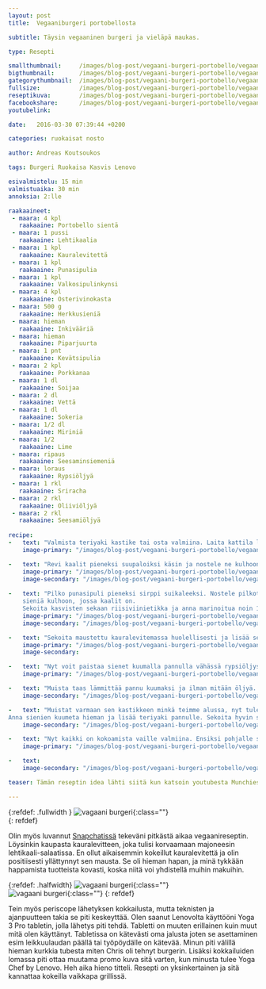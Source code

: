 ```yaml
---
layout: post
title:	Vegaaniburgeri portobellosta

subtitle: Täysin vegaaninen burgeri ja vieläpä maukas.

type: Resepti

smallthumbnail: 	/images/blog-post/vegaani-burgeri-portobello/vegaani-burgeri-portobello-150.jpg
bigthumbnail:		/images/blog-post/vegaani-burgeri-portobello/vegaani-burgeri-portobello-700.jpg
gategorythumbnail: 	/images/blog-post/vegaani-burgeri-portobello/vegaani-burgeri-portobello-450.jpg
fullsize: 			/images/blog-post/vegaani-burgeri-portobello/vegaani-burgeri-portobello-fullsize.jpg
reseptikuva:		/images/blog-post/vegaani-burgeri-portobello/vegaani-burgeri-portobello-1000.jpg
facebookshare:		/images/blog-post/vegaani-burgeri-portobello/vegaani-burgeri-portobello-fullsize.jpg
youtubelink: 		

date:	2016-03-30 07:39:44 +0200

categories: ruokaisat nosto

author: Andreas Koutsoukos

tags: Burgeri Ruokaisa Kasvis Lenovo

esivalmistelu: 15 min
valmistuaika: 30 min
annoksia: 2:lle

raakaaineet:
 - maara: 4	kpl
   raakaaine: Portobello sientä
 - maara: 1	pussi
   raakaaine: Lehtikaalia
 - maara: 1 kpl	
   raakaaine: Kauralevitettä   
 - maara: 1 kpl	
   raakaaine: Punasipulia  
 - maara: 1 kpl	
   raakaaine: Valkosipulinkynsi   
 - maara: 4 kpl	
   raakaaine: Osterivinokasta 
 - maara: 500 g	
   raakaaine: Herkkusieniä 
 - maara: hieman	
   raakaaine: Inkivääriä
 - maara: hieman	
   raakaaine: Piparjuurta
 - maara: 1 pnt	
   raakaaine: Kevätsipulia
 - maara: 2 kpl	
   raakaaine: Porkkanaa
 - maara: 1 dl	
   raakaaine: Soijaa
 - maara: 2 dl	
   raakaaine: Vettä
 - maara: 1 dl	
   raakaaine: Sokeria
 - maara: 1/2 dl	
   raakaaine: Miriniä
 - maara: 1/2 	
   raakaaine: Lime
 - maara: ripaus 	
   raakaaine: Seesaminsiemeniä
 - maara: loraus 	
   raakaaine: Rypsiöljyä
 - maara: 1 rkl  	
   raakaaine: Sriracha  
 - maara: 2 rkl  	
   raakaaine: Oliiviöljyä    
 - maara: 2 rkl  	
   raakaaine: Seesamiöljyä
   
recipe:
-   text: "Valmista teriyaki kastike tai osta valmiina. Laita kattila levylle lisää vesi, soija, mirin ja inkivääriä. Keitä kasaan kunnes se on siirappimaista. Älä keitä liian kiinteäksi sillä glaseeraamme sienet kastikkeella myöhemmin."
    image-primary: "/images/blog-post/vegaani-burgeri-portobello/vegaani-burgeri-portobello-blogpost-14.jpg"

-   text: "Revi kaalit pieneksi suupaloiksi käsin ja nostele ne kulhoon. Kun olet saanut kaalit pilkottua, voit aloittaa muiden kasvisten pilkkomisen. Sienet voi pilkkoa suikaleiksi, ei kumminkaan liian pieneksi. Porkkanat voi suikaloida kätevästi Heirollin julienne raudalla isoksi raasteeksi."
    image-primary: "/images/blog-post/vegaani-burgeri-portobello/vegaani-burgeri-portobello-blogpost-3.jpg"
    image-secondary: "/images/blog-post/vegaani-burgeri-portobello/vegaani-burgeri-portobello-blogpost-4.jpg"
    
-   text: "Pilko punasipuli pieneksi sirppi suikaleeksi. Nostele pilkotut kasvikset lukuunottamatta 
	sieniä kulhoon, jossa kaalit on.
	Sekoita kasvisten sekaan riisiviinietikka ja anna marinoitua noin 10 minuuttia. Voit nyt valmistella vegaani majoneesin. Sekoita kauralevite, oliiviöljy, seesamiöljy, sriracha ja siemenet yhteen. Jos massa vaikuttaa liian paksulta voit sekoittaa hieman lämmintä vettä joukkoon. Tarkista maku ja lisää suolaa tarvittaessa."
    image-primary: "/images/blog-post/vegaani-burgeri-portobello/vegaani-burgeri-portobello-blogpost-9.jpg"
    image-secondary: "/images/blog-post/vegaani-burgeri-portobello/vegaani-burgeri-portobello-blogpost-10.jpg"

-   text: "Sekoita maustettu kauralevitemassa huolellisesti ja lisää se kulhoon lehtikaalien kanssa. Anna makujen vetäytyä huoneenlämmössä."
    image-primary: "/images/blog-post/vegaani-burgeri-portobello/vegaani-burgeri-portobello-blogpost-11.jpg"
    image-secondary: 

-   text: "Nyt voit paistaa sienet kuumalla pannulla vähässä rypsiöljyssä tai grillaa ne kokonaisina grillissä. Anna sienien ottaa kunnolla väriä ja varmista, että pannu on kuuma - muuten keität sieniä. Kun olet saanut paahdettua sienet siirrä ne syrjään ja paahda porttobellot."
    image-primary: "/images/blog-post/vegaani-burgeri-portobello/vegaani-burgeri-portobello-blogpost-8.jpg"

-   text: "Muista taas lämmittää pannu kuumaksi ja ilman mitään öljyä. Kun sienet alkaa olemaan kypsiä nostele ne talouspaperin päälle ja mausta suolalla. Kypsentäminen kestää noin 4 min per sieni ja voit käänellä sieniä usemman kerran."
    image-secondary: "/images/blog-post/vegaani-burgeri-portobello/vegaani-burgeri-portobello-blogpost-12.jpg"

-   text: "Muistat varmaan sen kastikkeen minkä teimme alussa, nyt tulee sen vuoro. Lisää sienet pannulle, jossa paistoit porttobellot. 
Anna sienien kuumeta hieman ja lisää teriyaki pannulle. Sekoita hyvin sekaisin ja jos tuntuu, että sokeri alkaa palaa lisää pannulle hieman vettä ja sekoita."
    image-secondary: "/images/blog-post/vegaani-burgeri-portobello/vegaani-burgeri-portobello-blogpost-13.jpg"

-   text: "Nyt kaikki on kokoamista vaille valmiina. Ensiksi pohjalle salaattia, päälle sienet ja lopuksi kansi johon ripottele seesaminsiemeniä ja hieman soossia sienistä päälle. Toivottavasti resepti ei ollut liian monimutkainen ja kokeilet reseptiä."
    image-primary: "/images/blog-post/vegaani-burgeri-portobello/vegaani-burgeri-portobello-blogpost-15.jpg"

-   text: 
    image-secondary: "/images/blog-post/vegaani-burgeri-portobello/vegaani-burgeri-portobello-blogpost-16.jpg"

teaser: Tämän reseptin idea lähti siitä kun katsoin youtubesta Munchies kanavaa, jota suosittelen. Chris Rubinstein kokkasi vegaanisen pulled BBQ sieni burgerin. Sain videosta inspiraation ja halusin kokeilla tehdä oman version reseptistä. 

---
```


{:refdef: .fullwidth }
![vagaani burgeri](/images/blog-post/vegaani-burgeri-portobello/vegaani-burgeri-portobello-blogpost-6.jpg){:class=""}	
{: refdef}

<section>
<p>
Olin myös luvannut <a href="" target="_black">Snapchatissä</a> tekeväni pitkästä aikaa vegaanireseptin. Löysinkin kaupasta kauralevitteen, joka tulisi korvaamaan majoneesin lehtikaali-salaatissa. En ollut aikaisemmin kokeillut kauralevitettä ja olin positiisesti yllättynnyt sen mausta. Se oli hieman hapan, ja minä tykkään happamista tuotteista kovasti, koska niitä voi yhdistellä muihin makuihin. 
</p>
</section>

{:refdef: .halfwidth}
![vagaani burgeri](/images/blog-post/vegaani-burgeri-portobello/vegaani-burgeri-portobello-blogpost-7.jpg){:class=""}	
![vagaani burgeri](/images/blog-post/vegaani-burgeri-portobello/vegaani-burgeri-portobello-blogpost.jpg){:class=""}	
{: refdef}

<section>
<p>
Tein myös periscope lähetyksen kokkailusta, mutta teknisten ja ajanpuutteen takia se piti keskeyttää. Olen saanut Lenovolta käyttööni 
Yoga 3 Pro tabletin, jolla lähetys piti tehdä. Tabletti on muuten erillainen kuin muut mitä olen käyttänyt. Tabletissa on kätevästi oma jalusta joten se asettaminen esim leikkuulaudan päällä tai työpöydälle on kätevää. Minun piti välillä hieman kurkkia tubesta miten Chris oli tehnyt burgerin. Lisäksi kokkailuiden lomassa piti ottaa muutama promo kuva sitä varten, kun minusta tulee Yoga Chef by Lenovo. Heh aika hieno titteli. Resepti on yksinkertainen ja sitä kannattaa kokeilla vaikkapa grillissä.
</p>
</section>